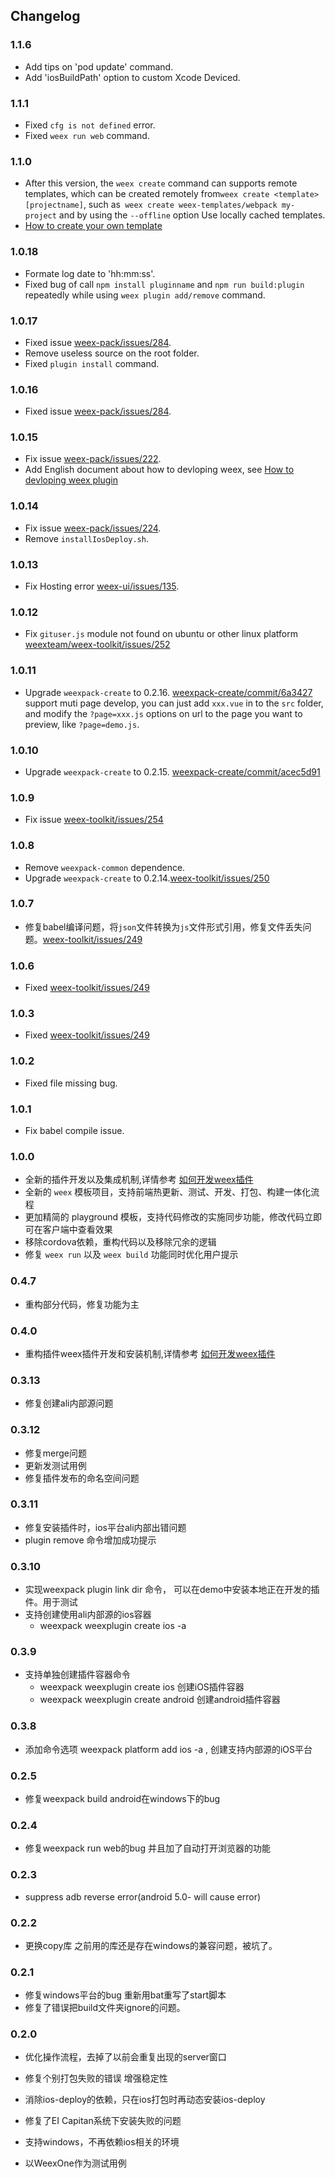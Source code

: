 ## Changelog

### 1.1.6
* Add tips on 'pod update' command.
* Add 'iosBuildPath' option to custom Xcode Deviced.

### 1.1.1
* Fixed `cfg is not defined` error.
* Fixed `weex run web` command.

### 1.1.0
* After this version, the `weex create` command can supports remote templates, which can be created remotely from` weex create <template> [projectname] `, such as` weex create weex-templates/webpack my-project` and by using the `--offline` option Use locally cached templates.
* [How to create your own template](https://github.com/weex-templates/How-to-create-your-own-template/tree/master)

### 1.0.18
* Formate log date to 'hh:mm:ss'.
* Fixed bug of call `npm install pluginname` and `npm run build:plugin` repeatedly while using `weex plugin add/remove` command.

### 1.0.17
* Fixed issue [weex-pack/issues/284](https://github.com/weexteam/weex-toolkit/issues/284).
* Remove useless source on the root folder.
* Fixed `plugin install` command.

### 1.0.16
* Fixed issue [weex-pack/issues/284](https://github.com/weexteam/weex-toolkit/issues/284).

### 1.0.15
* Fix issue [weex-pack/issues/222](https://github.com/weexteam/weex-pack/issues/222).
* Add English document about how to devloping weex, see [How to devloping weex plugin](./doc/en/how-to-devloping-weex-plugin.md)

### 1.0.14
* Fix issue [weex-pack/issues/224](https://github.com/weexteam/weex-pack/issues/224).
* Remove `installIosDeploy.sh`.

### 1.0.13
* Fix Hosting error [weex-ui/issues/135](https://github.com/alibaba/weex-ui/issues/135).

### 1.0.12
* Fix `gituser.js` module not found on ubuntu or other linux platform [weexteam/weex-toolkit/issues/252](https://github.com/weexteam/weex-toolkit/issues/252)

### 1.0.11
* Upgrade `weexpack-create` to 0.2.16. [weexpack-create/commit/6a3427](https://github.com/weexteam/weexpack-create/commit/6a3427c7e91e6837350165f3ef277f08971ffe0c)
support muti page develop, you can just add `xxx.vue` in to the `src` folder, and modify the `?page=xxx.js` options on url to the page you want to preview, like `?page=demo.js`.

### 1.0.10
* Upgrade `weexpack-create` to 0.2.15. [weexpack-create/commit/acec5d91](https://github.com/weexteam/weexpack-create/commit/acec5d917a031390dce5f4993a0d4c8ff86e6143)

### 1.0.9
* Fix issue [weex-toolkit/issues/254](https://github.com/weexteam/weex-toolkit/issues/254)

### 1.0.8
* Remove `weexpack-common` dependence.
* Upgrade `weexpack-create` to 0.2.14.[weex-toolkit/issues/250](https://github.com/weexteam/weex-toolkit/issues/250)

### 1.0.7
* 修复babel编译问题，将`json`文件转换为`js`文件形式引用，修复文件丢失问题。[weex-toolkit/issues/249](https://github.com/weexteam/weex-toolkit/issues/249)

### 1.0.6
* Fixed [weex-toolkit/issues/249](https://github.com/weexteam/weex-toolkit/issues/249)

### 1.0.3
* Fixed [weex-toolkit/issues/249](https://github.com/weexteam/weex-toolkit/issues/249)

### 1.0.2
* Fixed file missing bug.

### 1.0.1
* Fix babel compile issue.

### 1.0.0
* 全新的插件开发以及集成机制,详情参考 [如何开发weex插件](./doc/plugin-devloping-weexpack.md)
* 全新的 `weex` 模板项目，支持前端热更新、测试、开发、打包、构建一体化流程
* 更加精简的 playground 模板，支持代码修改的实施同步功能，修改代码立即可在客户端中查看效果
* 移除cordova依赖，重构代码以及移除冗余的逻辑
* 修复 `weex run` 以及 `weex build` 功能同时优化用户提示

### 0.4.7
* 重构部分代码，修复功能为主

### 0.4.0
* 重构插件weex插件开发和安装机制,详情参考 [如何开发weex插件](./doc/plugin-devloping-weexpack.md)

### 0.3.13
* 修复创建ali内部源问题


### 0.3.12
* 修复merge问题
* 更新发测试用例
* 修复插件发布的命名空间问题

### 0.3.11
* 修复安装插件时，ios平台ali内部出错问题
* plugin remove 命令增加成功提示

### 0.3.10
* 实现weexpack plugin link dir 命令， 可以在demo中安装本地正在开发的插件。用于测试
* 支持创建使用ali内部源的ios容器
  - weexpack weexplugin create ios -a

### 0.3.9
* 支持单独创建插件容器命令
  - weexpack weexplugin create ios 创建iOS插件容器
  - weexpack weexplugin create android 创建android插件容器

### 0.3.8
* 添加命令选项 weexpack platform add ios -a , 创建支持内部源的iOS平台

### 0.2.5
* 修复weexpack build android在windows下的bug

### 0.2.4
* 修复weexpack run web的bug 并且加了自动打开浏览器的功能

### 0.2.3
* suppress adb reverse error(android 5.0- will cause error)

### 0.2.2
* 更换copy库 之前用的库还是存在windows的兼容问题，被坑了。

### 0.2.1
* 修复windows平台的bug 重新用bat重写了start脚本
* 修复了错误把build文件夹ignore的问题。

### 0.2.0
* 优化操作流程，去掉了以前会重复出现的server窗口
* 修复个别打包失败的错误 增强稳定性
* 消除ios-deploy的依赖，只在ios打包时再动态安装ios-deploy
* 修复了EI Capitan系统下安装失败的问题
* 支持windows，不再依赖ios相关的环境
* 以WeexOne作为测试用例


  [1]: https://nodejs.org/
  [2]: https://www.npmjs.com/
  [3]: https://itunes.apple.com/us/app/xcode/id497799835?mt=12
  [4]: https://developer.android.com/studio/install.html
  [5]: https://developer.android.com/studio/run/managing-avds.html
  [6]: https://www.docker.com/
  [7]: https://developer.android.com/studio/releases/sdk-tools.html
  [8]: https://developer.android.com/studio/run/managing-avds.html


